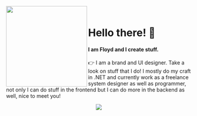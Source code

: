 <div>
  <img width="220" align="left" src="https://i.ibb.co/fp02qgy/image-removebg-preview-7.png"/>
  <br>
  <h1>Hello there! 👋</h1>
  <h4>I am Floyd and I create stuff.</h4>
  <p>
    👉 I am a brand and UI designer. Take a look on stuff that I do! I mostly do my craft in .NET and currently work as a freelance system designer as well as programmer, not only I can do stuff in the frontend but I can do more in the backend as well, nice to meet you!
  </p>
<p align="center">
  <img src="https://i.ibb.co/4Vjrgw9/EpicUI.png" />
</p>
</div>
